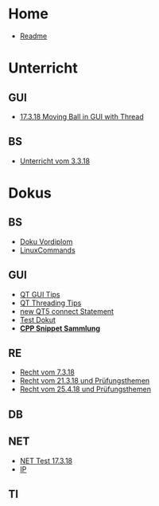<!-- TITLE: Übersicht -->
<!-- SUBTITLE: Übersicht über alle Fächer unt deren Wichtige Themen -->

# Home
* [Readme](readme)

# Unterricht
## GUI
* [17.3.18 Moving Ball in GUI with Thread](/unterricht/gui/moveballwiththread)
## BS
* [Unterricht vom 3.3.18](/unterricht/bs/bs3318)

# Dokus

## BS
* [Doku Vordiplom](Dokus/BS/vordiplombs)
* [LinuxCommands](/dokus/linux/linuxcommands)

## GUI
* [QT GUI Tips](qtgui)
* [QT Threading Tips](qtthreading)
* [new QT5 connect Statement](qt5connectstatement)
* [Test Dokut](cpptestdoku)
* [**CPP Snippet Sammlung**](dokus/cpp/cppsnippets)

## RE
* [Recht vom 7.3.18](/unterricht/re/recht1)
* [Recht vom 21.3.18 und Prüfungsthemen](/unterricht/re/recht2)
* [Recht vom 25.4.18 und Prüfungsthemen](/unterricht/re/recht3)

## DB

## NET
* [NET Test 17.3.18](nettest)
* [IP](ip)

## TI

